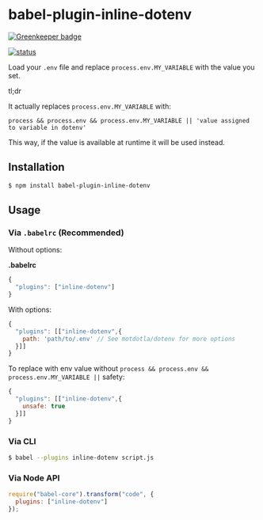 # babel-plugin-inline-dotenv

[![Greenkeeper badge](https://badges.greenkeeper.io/brysgo/babel-plugin-inline-dotenv.svg)](https://greenkeeper.io/)

[![status](https://circleci.com/gh/brysgo/babel-plugin-inline-dotenv.svg?style=shield)](https://circleci.com/gh/brysgo/babel-plugin-inline-dotenv)

Load your `.env` file and replace `process.env.MY_VARIABLE` with the value you set.

tl;dr

It actually replaces `process.env.MY_VARIABLE` with:

    process && process.env && process.env.MY_VARIABLE || 'value assigned to variable in dotenv'

This way, if the value is available at runtime it will be used instead.

## Installation

```sh
$ npm install babel-plugin-inline-dotenv
```

## Usage

### Via `.babelrc` (Recommended)

Without options:

**.babelrc**

```js
{
  "plugins": ["inline-dotenv"]
}
```

With options:

```js
{
  "plugins": [["inline-dotenv",{
    path: 'path/to/.env' // See motdotla/dotenv for more options
  }]]
}
```

To replace with env value without `process && process.env && process.env.MY_VARIABLE ||` safety:

```js
{
  "plugins": [["inline-dotenv",{
    unsafe: true
  }]]
}
```


### Via CLI

```sh
$ babel --plugins inline-dotenv script.js
```

### Via Node API

```javascript
require("babel-core").transform("code", {
  plugins: ["inline-dotenv"]
});
```
